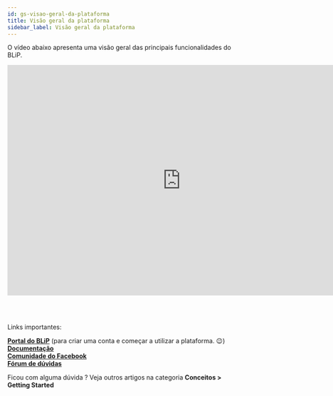 ```yaml
---
id: gs-visao-geral-da-plataforma
title: Visão geral da plataforma
sidebar_label: Visão geral da plataforma
---
```

O vídeo abaixo apresenta uma visão geral das principais funcionalidades do BLiP.

<iframe width="778" height="517" src="https://www.youtube.com/embed/d9e1H2b5fWw" frameborder="0" allow="accelerometer; autoplay; encrypted-media; gyroscope; picture-in-picture" allowfullscreen></iframe>  

<br><br>

Links importantes:

[**Portal do BLiP**](https://portal.blip.ai/) (para criar uma conta e começar a utilizar a plataforma. 😉)  
[**Documentação**](https://docs.blip.ai/)  
[**Comunidade do Facebook**](https://goo.gl/wnE1Vt)  
[**Fórum de dúvidas**](https://forum.blip.ai/)  

Ficou com alguma dúvida ? Veja outros artigos na categoria **Conceitos > Getting Started**
